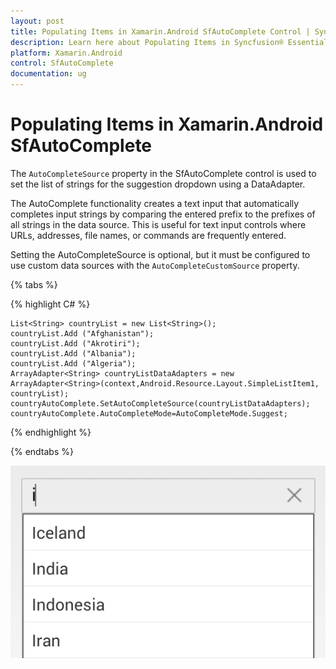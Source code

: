 ```yaml
---
layout: post
title: Populating Items in Xamarin.Android SfAutoComplete Control | Syncfusion®
description: Learn here about Populating Items in Syncfusion® Essential® Xamarin.Android SfAutoComplete Control, its elements, and more.
platform: Xamarin.Android
control: SfAutoComplete
documentation: ug
---
```


# Populating Items in Xamarin.Android SfAutoComplete

The `AutoCompleteSource` property in the SfAutoComplete control is used to set the list of strings for the suggestion dropdown using a DataAdapter.

The AutoComplete functionality creates a text input that automatically completes input strings by comparing the entered prefix to the prefixes of all strings in the data source. This is useful for text input controls where URLs, addresses, file names, or commands are frequently entered.

Setting the AutoCompleteSource is optional, but it must be configured to use custom data sources with the `AutoCompleteCustomSource` property.

{% tabs %}

{% highlight C# %}
	
	List<String> countryList = new List<String>(); 
	countryList.Add ("Afghanistan");
	countryList.Add ("Akrotiri");
	countryList.Add ("Albania");
	countryList.Add ("Algeria");
	ArrayAdapter<String> countryListDataAdapters = new ArrayAdapter<String>(context,Android.Resource.Layout.SimpleListItem1, countryList);
	countryAutoComplete.SetAutoCompleteSource(countryListDataAdapters);
	countryAutoComplete.AutoCompleteMode=AutoCompleteMode.Suggest;
	 
{% endhighlight %}

{% endtabs %}
	
![Xamarin.Android SfAutoComplete AutoComplete Source](images/autocompletesource.png)

